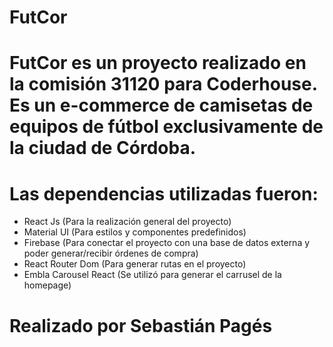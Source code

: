 # FutCor

# FutCor es un proyecto realizado en la comisión 31120 para Coderhouse. Es un e-commerce de camisetas de equipos de fútbol exclusivamente de la ciudad de Córdoba.

# Las dependencias utilizadas fueron:

- React Js (Para la realización general del proyecto)
- Material UI (Para estilos y componentes predefinidos) 
- Firebase (Para conectar el proyecto con una base de datos externa y poder generar/recibir órdenes de compra)
- React Router Dom (Para generar rutas en el proyecto)
- Embla Carousel React (Se utilizó para generar el carrusel de la homepage)

# Realizado por Sebastián Pagés